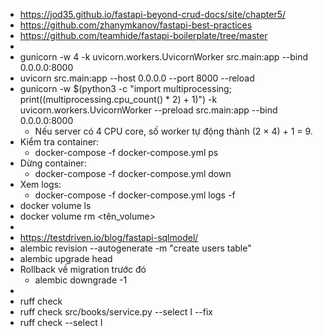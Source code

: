 - https://jod35.github.io/fastapi-beyond-crud-docs/site/chapter5/
- https://github.com/zhanymkanov/fastapi-best-practices
- https://github.com/teamhide/fastapi-boilerplate/tree/master
-
- gunicorn -w 4 -k uvicorn.workers.UvicornWorker src.main:app --bind 0.0.0.0:8000
- uvicorn src.main:app --host 0.0.0.0 --port 8000 --reload
- gunicorn -w $(python3 -c "import multiprocessing; print((multiprocessing.cpu_count() * 2) + 1)") -k uvicorn.workers.UvicornWorker --preload src.main:app --bind 0.0.0.0:8000
  -  Nếu server có 4 CPU core, số worker tự động thành (2 × 4) + 1 = 9.
- Kiểm tra container:
  - docker-compose -f docker-compose.yml ps
- Dừng container:
  - docker-compose -f docker-compose.yml down
- Xem logs:
  - docker-compose -f docker-compose.yml logs -f
- docker volume ls
- docker volume rm <tên_volume>
-
- https://testdriven.io/blog/fastapi-sqlmodel/
- alembic revision --autogenerate -m "create users table"
- alembic upgrade head
- Rollback về migration trước đó
  - alembic downgrade -1
-
- ruff check
- ruff check src/books/service.py --select I --fix
- ruff check --select I
